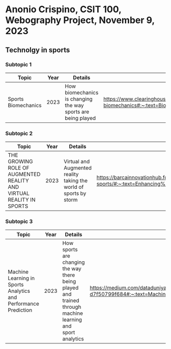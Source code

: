 # Anonio Crispino, CSIT 100, Webography Project, November 9, 2023
## Technolgy in sports
### Subtopic 1
|Topic|Year|Details|Link|
|-----|----|-------|----|
|Sports Biomechanics|2023|How biomechanics is changing the way sports are being played|https://www.clearinghouseforsport.gov.au/kb/sports-biomechanics#:~:text=Biomechanics%20uses%20techniques%20including%20mathematical,to%20improve%20sport%2Dspecific%20techniques.|

### Subtopic 2
|Topic|Year|Details|Link|
|-----|----|-------|----|
|THE GROWING ROLE OF AUGMENTED REALITY AND VIRTUAL REALITY IN SPORTS|2023|Virtual and Augmented reality taking the world of sports by storm|https://barcainnovationhub.fcbarcelona.com/blog/the-growing-role-of-augmented-reality-and-virtual-reality-in-sports/#:~:text=Enhancing%20the%20Fan%20Experience%20and%20Increasing%20Engagement&text=They%20have%20the%20potential%20to,at%20their%20new%20SoFi%20Stadium.|

### Subtopic 3
|Topic|Year|Details|Link|
|-----|----|-------|----|
|Machine Learning in Sports Analytics and Performance Prediction|2023|How sports are changing the way there being played and trained through machine learning and sport analytics|https://medium.com/dataduniya/machine-learning-in-sports-analytics-and-performance-prediction-d7f50799f684#:~:text=Machine%20Learning%20has%20the%20capability,that%20effectively%20counter%20specific%20opponents.|
